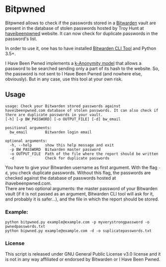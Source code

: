# Bitpwned
Bitpwned allows to check if the passwords stored in a [Bitwarden](https://www.bitwarden.com) vault are present in the database of stolen passwords hosted by Troy Hunt at [haveibeenpwned](https://haveibeenpwned.com/Passwords) website. It can now check for duplicate passwords in the password's list.

In order to use it, one has to have installed [Bitwarden CLI Tool](https://help.bitwarden.com/article/cli/) and Python 3.5+.

I Have Been Pwned implements a  [k-Anonymity model](https://haveibeenpwned.com/API/v2#SearchingPwnedPasswordsByRange) that allows a password to be searched sending only a part of its hash to the website. So, the password is not sent to I Have Been Pwned (and nowhere else, obviously). But in any case, use this tool at your own risk.

## Usage

```
usage: Check your Bitwarden stored passwords against haveibeenpwned.com database of stolen passwords. It can also check if there are duplicate passwords in your vault.
[-h] [-p BW_PASSWORD] [-o OUTPUT_FILE] [-d] bw_email

positional arguments:
  bw_email        Bitwarden login email

optional arguments:
  -h, --help      show this help message and exit
  -p BW_PASSWORD  Bitwarden master password
  -o OUTPUT_FILE  Path of the file where the report should be written
  -d              Check for duplicate passwords
```

You have to give your Bitwarden username as first argument. With the flag ``-d``, you check duplicate passwords. Without this flag, the passwords are checked against the database of passwords hosted at ihavebeenpwned.com.  
There are two optional arguments: the master password of your Bitwarden vault (if it is not passed as an argument, Bitwarden CLI tool will ask for it, and probably it is safer...), and the file in which the report should be stored.

### Example: 
```
python bitpwned.py example@example.com -p myverystrongpassword -o pwnedpasswords.txt
python bipwned.py example@example.com -d -o suplicatepasswords.txt
```
### License
This script is released under GNU General Public License v3.0 license and it is not in any way affiliated or endorsed by Bitwarden or I Have Been Pwned.
